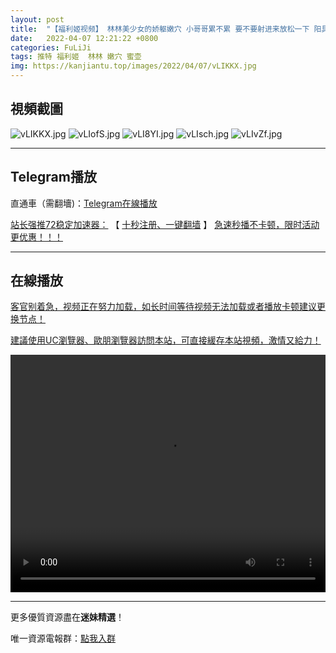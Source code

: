 ```yaml
---
layout: post
title:  "【福利姬视频】 林林美少女的娇躯嫩穴 小哥哥累不累 要不要射进来放松一下 阳具速插敏感蜜壶"
date:   2022-04-07 12:21:22 +0800
categories: FuLiJi
tags: 推特 福利姬  林林 嫩穴 蜜壶
img: https://kanjiantu.top/images/2022/04/07/vLIKKX.jpg
---
```



## 視頻截圖

![vLIKKX.jpg](https://kanjiantu.top/images/2022/04/07/vLIKKX.jpg)
![vLIofS.jpg](https://kanjiantu.top/images/2022/04/07/vLIofS.jpg)
![vLI8YI.jpg](https://kanjiantu.top/images/2022/04/07/vLI8YI.jpg)
![vLIsch.jpg](https://kanjiantu.top/images/2022/04/07/vLIsch.jpg)
![vLIvZf.jpg](https://kanjiantu.top/images/2022/04/07/vLIvZf.jpg)

* * *
## Telegram播放

直通車（需翻墻)：[Telegram在線播放](https://t.me/mimeijingxuan/515)

<u>站长强推72稳定加速器：</u> 【 [十秒注册、一键翻墙](https://72vpn.xyz/#/register?code=mimei) 】
<u>  急速秒播不卡顿，限时活动更优惠！！！</u>
* * *
## 在線播放
<u>客官别着急，视频正在努力加载，如长时间等待视频无法加载或者播放卡顿建议更换节点！</u>

<u>建議使用UC瀏覽器、歐朋瀏覽器訪問本站，可直接緩存本站視頻，激情又給力！</u>
<center><video src="https://cdn.publer.io/uploads/videos/624c5b9bdb279713e435e490/e1cc175415f8305a95b4b9704a0709a0.mp4" width="100%" height="380px" controls="controls"></video></center>

* * *
更多優質資源盡在**迷妹精選**！

唯一資源電報群：[點我入群](https://t.me/mimeijingxuan)


